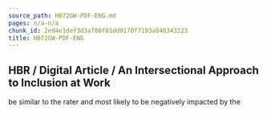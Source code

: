 ```yaml
---
source_path: H072GW-PDF-ENG.md
pages: n/a-n/a
chunk_id: 2ed4e1def3d3af80f81dd0170f7193a840343223
title: H072GW-PDF-ENG
---
```

## HBR / Digital Article / An Intersectional Approach to Inclusion at Work

be similar to the rater and most likely to be negatively impacted by the
